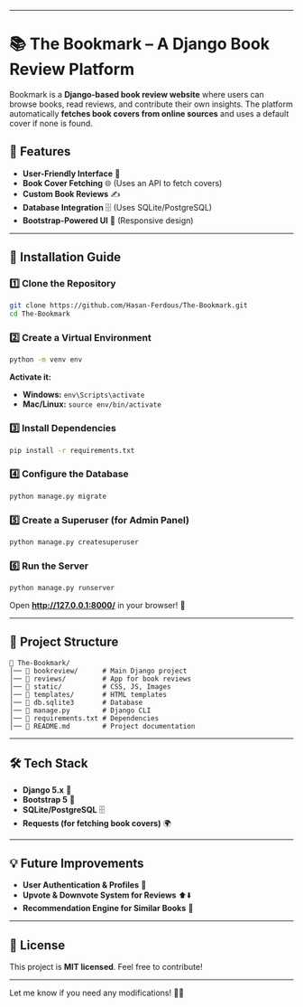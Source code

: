 

---

# **📚 The Bookmark – A Django Book Review Platform**  

Bookmark is a **Django-based book review website** where users can browse books, read reviews, and contribute their own insights. The platform automatically **fetches book covers from online sources** and uses a default cover if none is found.  

## **🚀 Features**  
- **User-Friendly Interface** 📖  
- **Book Cover Fetching** 🌐 (Uses an API to fetch covers)  
- **Custom Book Reviews** ✍️  
- **Database Integration** 🗄️ (Uses SQLite/PostgreSQL)  
- **Bootstrap-Powered UI** 🎨 (Responsive design)  

---

## **🔧 Installation Guide**  

### **1️⃣ Clone the Repository**  
```sh
git clone https://github.com/Hasan-Ferdous/The-Bookmark.git
cd The-Bookmark
```

### **2️⃣ Create a Virtual Environment**  
```sh
python -m venv env
```
**Activate it:**  
- **Windows:** `env\Scripts\activate`  
- **Mac/Linux:** `source env/bin/activate`  

### **3️⃣ Install Dependencies**  
```sh
pip install -r requirements.txt
```

### **4️⃣ Configure the Database**  
```sh
python manage.py migrate
```

### **5️⃣ Create a Superuser (for Admin Panel)**  
```sh
python manage.py createsuperuser
```

### **6️⃣ Run the Server**  
```sh
python manage.py runserver
```
Open **http://127.0.0.1:8000/** in your browser! 🚀  

---

## **📂 Project Structure**  

```
📁 The-Bookmark/
│── 📁 bookreview/      # Main Django project  
│── 📁 reviews/         # App for book reviews  
│── 📁 static/          # CSS, JS, Images  
│── 📁 templates/       # HTML templates  
│── 📄 db.sqlite3       # Database  
│── 📄 manage.py        # Django CLI  
│── 📄 requirements.txt # Dependencies  
│── 📄 README.md        # Project documentation  
```

---

## **🛠️ Tech Stack**  
- **Django 5.x** 🐍  
- **Bootstrap 5** 🎨  
- **SQLite/PostgreSQL** 🗄️  
- **Requests (for fetching book covers)** 🌍  

---

## **💡 Future Improvements**  
- **User Authentication & Profiles** 👤  
- **Upvote & Downvote System for Reviews** ⬆️⬇️  
- **Recommendation Engine for Similar Books** 🤖  

---

## **📜 License**  
This project is **MIT licensed**. Feel free to contribute!  

---

Let me know if you need any modifications! 🚀😊
